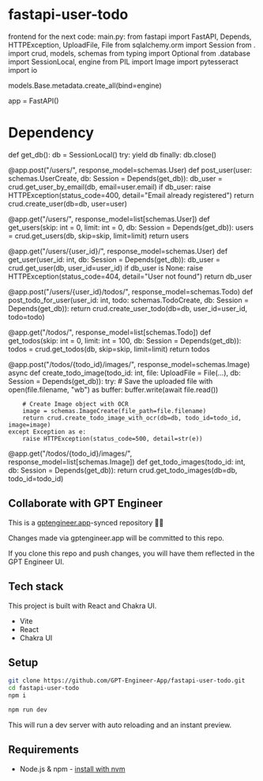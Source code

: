 # fastapi-user-todo

frontend for the next code:
main.py:
from fastapi import FastAPI, Depends, HTTPException, UploadFile, File
from sqlalchemy.orm import Session
from . import crud, models, schemas
from typing import Optional
from .database import SessionLocal, engine
from PIL import Image
import pytesseract
import io

models.Base.metadata.create_all(bind=engine)

app = FastAPI()

# Dependency
def get_db():
    db = SessionLocal()
    try: 
        yield db
    finally:
        db.close()

@app.post("/users/", response_model=schemas.User)
def post_user(user: schemas.UserCreate, db: Session = Depends(get_db)):
    db_user = crud.get_user_by_email(db, email=user.email)
    if db_user:
        raise HTTPException(status_code=400, detail="Email already registered")
    return crud.create_user(db=db, user=user)

@app.get("/users/", response_model=list[schemas.User])
def get_users(skip: int = 0, limit: int = 0, db: Session = Depends(get_db)):
    users = crud.get_users(db, skip=skip, limit=limit)
    return users

@app.get("/users/{user_id}/", response_model=schemas.User)
def get_user(user_id: int, db: Session = Depends(get_db)):
    db_user = crud.get_user(db, user_id=user_id)
    if db_user is None:
        raise HTTPException(status_code=404, detail="User not found")
    return db_user

@app.post("/users/{user_id}/todos/", response_model=schemas.Todo)
def post_todo_for_user(user_id: int, todo: schemas.TodoCreate, db: Session = Depends(get_db)):
    return crud.create_user_todo(db=db, user_id=user_id, todo=todo)

@app.get("/todos/", response_model=list[schemas.Todo])
def get_todos(skip: int = 0, limit: int = 100, db: Session = Depends(get_db)):
    todos = crud.get_todos(db, skip=skip, limit=limit)
    return todos


@app.post("/todos/{todo_id}/images/", response_model=schemas.Image)
async def create_todo_image(todo_id: int, file: UploadFile = File(...), db: Session = Depends(get_db)):
    try:
        # Save the uploaded file
        with open(file.filename, "wb") as buffer:
            buffer.write(await file.read())

        # Create Image object with OCR
        image = schemas.ImageCreate(file_path=file.filename)
        return crud.create_todo_image_with_ocr(db=db, todo_id=todo_id, image=image)
    except Exception as e:
        raise HTTPException(status_code=500, detail=str(e))

@app.get("/todos/{todo_id}/images/", response_model=list[schemas.Image])
def get_todo_images(todo_id: int, db: Session = Depends(get_db)):
    return crud.get_todo_images(db=db, todo_id=todo_id)


## Collaborate with GPT Engineer

This is a [gptengineer.app](https://gptengineer.app)-synced repository 🌟🤖

Changes made via gptengineer.app will be committed to this repo.

If you clone this repo and push changes, you will have them reflected in the GPT Engineer UI.

## Tech stack

This project is built with React and Chakra UI.

- Vite
- React
- Chakra UI

## Setup

```sh
git clone https://github.com/GPT-Engineer-App/fastapi-user-todo.git
cd fastapi-user-todo
npm i
```

```sh
npm run dev
```

This will run a dev server with auto reloading and an instant preview.

## Requirements

- Node.js & npm - [install with nvm](https://github.com/nvm-sh/nvm#installing-and-updating)
